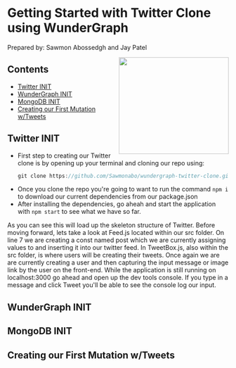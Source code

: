 # Getting Started with Twitter Clone using WunderGraph
Prepared by: Sawmon Abossedgh and Jay Patel

<img align="right" width="250" height="220" src="https://user-images.githubusercontent.com/77422313/209737042-c726972d-1428-468f-904d-df84ba6149e0.png">

## Contents
- [Twitter INIT](#twitter-init)
- [WunderGraph INIT](#wundergraph-init)
- [MongoDB INIT](#mongodb-init)
- [Creating our First Mutation w/Tweets](#creating-our-first-mutation-wtweets)

## Twitter INIT
* First step to creating our Twitter clone is by opening up your terminal and cloning our repo using:
  ```js
  git clone https://github.com/Sawmonabo/wundergraph-twitter-clone.git
  ```
* Once you clone the repo you're going to want to run the command ``` npm i ``` to download our current dependencies from our package.json
* After installing the dependencies, go aheah and start the application with ``` npm start ``` to see what we have so far.
<p> As you can see this will load up the skeleton structure of Twitter. Before moving forward, lets take a look at Feed.js located within our src folder. On line 7 we are creating a const named post which we are currently assigning values to and inserting it into our twitter feed. In TweetBox.js, also within the src folder, is where users will be creating their tweets. Once again we are are currently creating a user and then capturing the input message or image link by the user on the front-end. While the application is still running on localhost:3000 go ahead and open up the dev tools console. If you type in a message and click Tweet you'll be able to see the console log our input.


## WunderGraph INIT


## MongoDB INIT


## Creating our First Mutation w/Tweets

